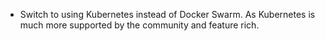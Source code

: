 - Switch to using Kubernetes instead of Docker Swarm. As Kubernetes is much more supported by the community and feature rich.
